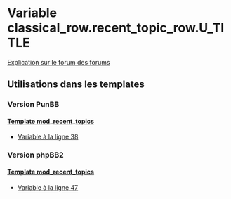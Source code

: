# Variable classical_row.recent_topic_row.U_TITLE
[Explication sur le forum des forums](http://forum.forumactif.com/t294113-listing-des-variables#classical_row.recent_topic_row.U_TITLE)

## Utilisations dans les templates

### Version PunBB

#### [Template mod_recent_topics](punbb/mod_recent_topics.md)
* [Variable à la ligne 38](../punbb/mod_recent_topics.tpl#L38)

### Version phpBB2

#### [Template mod_recent_topics](subsilver/mod_recent_topics.md)
* [Variable à la ligne 47](../subsilver/mod_recent_topics.tpl#L47)